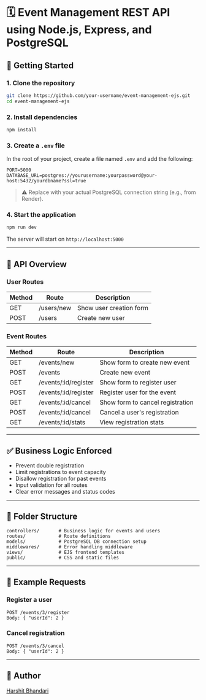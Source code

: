 # 🗓️ Event Management REST API using Node.js, Express, and PostgreSQL

## 🚀 Getting Started

### 1. Clone the repository

```bash
git clone https://github.com/your-username/event-management-ejs.git
cd event-management-ejs
```

### 2. Install dependencies

```bash
npm install
```

### 3. Create a `.env` file

In the root of your project, create a file named `.env` and add the following:

```
PORT=5000
DATABASE_URL=postgres://yourusername:yourpassword@your-host:5432/yourdbname?ssl=true
```

> ⚠️ Replace with your actual PostgreSQL connection string (e.g., from Render).

### 4. Start the application

```bash
npm run dev
```

The server will start on `http://localhost:5000`

---

## 📘 API Overview

### User Routes

| Method | Route        | Description              |
|--------|--------------|--------------------------|
| GET    | /users/new   | Show user creation form  |
| POST   | /users       | Create new user          |

### Event Routes

| Method | Route                    | Description                        |
|--------|--------------------------|------------------------------------|
| GET    | /events/new              | Show form to create new event      |
| POST   | /events                  | Create new event                   |
| GET    | /events/:id/register     | Show form to register user         |
| POST   | /events/:id/register     | Register user for the event        |
| GET    | /events/:id/cancel       | Show form to cancel registration   |
| POST   | /events/:id/cancel       | Cancel a user's registration       |
| GET    | /events/:id/stats        | View registration stats            |

---

## ✅ Business Logic Enforced

- Prevent double registration
- Limit registrations to event capacity
- Disallow registration for past events
- Input validation for all routes
- Clear error messages and status codes

---

## 📁 Folder Structure

```
controllers/       # Business logic for events and users
routes/            # Route definitions
models/            # PostgreSQL DB connection setup
middlewares/       # Error handling middleware
views/             # EJS frontend templates
public/            # CSS and static files
```

---

## 📎 Example Requests

### Register a user

```http
POST /events/3/register
Body: { "userId": 2 }
```

### Cancel registration

```http
POST /events/3/cancel
Body: { "userId": 2 }
```

---

## 👤 Author

[Harshit Bhandari](https://github.com/hbhandari0005)
